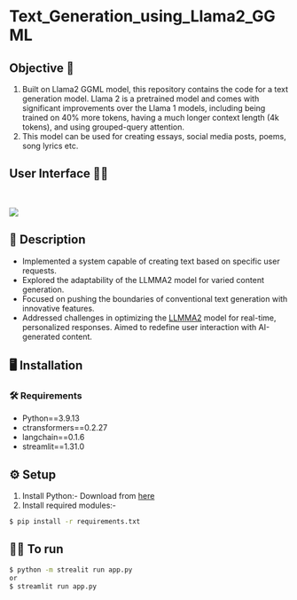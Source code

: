 # Text_Generation_using_Llama2_GGML

## Objective 🎯
1. Built on Llama2 GGML model, this repository contains the code for a text generation model. Llama 2 is a pretrained model and comes with significant improvements over the Llama 1 models, including being trained on 40% more tokens, having a much longer context length (4k tokens), and using grouped-query attention.
2. This model can be used for creating essays, social media posts, poems, song lyrics etc.
## User Interface :technologist:
<br />

![](https://github.com/varunsalunkhe/Text_Generation_using_Llama2_GGML/blob/main/animation.gif)
  
## 📝 Description
- Implemented a system capable of creating text based on specific user requests.
- Explored the adaptability of the LLMMA2 model for varied content generation.
- Focused on pushing the boundaries of conventional text generation with innovative features.
- Addressed challenges in optimizing the [LLMMA2](https://huggingface.co/meta-llama) model for real-time, personalized responses. Aimed to redefine user interaction with AI-generated content.
  

## :desktop_computer:	Installation

### :hammer_and_wrench: Requirements
- Python==3.9.13
- ctransformers==0.2.27
- langchain==0.1.6
- streamlit==1.31.0

## :gear: Setup
1. Install Python:-
  Download from [here](https://www.python.org/)
2. Install required modules:-
```bash
$ pip install -r requirements.txt

```


## 👨‍💻 To run
```bash
$ python -m strealit run app.py
or
$ streamlit run app.py

```


